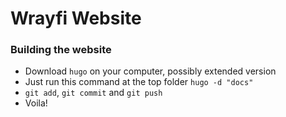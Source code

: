 # Wrayfi Website

### Building the website

* Download `hugo` on your computer, possibly extended version
* Just run this command at the top folder `hugo -d "docs"`
* `git add`, `git commit` and `git push`
* Voila!
